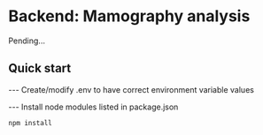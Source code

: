 # Backend: Mamography analysis
Pending...

## Quick start

--- Create/modify .env to have correct environment variable values

--- Install node modules listed in package.json
```bash
npm install
```
